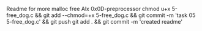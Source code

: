 Readme for more malloc free Alx 0x0D-preprocessor
chmod u+x 5-free_dog.c && git add --chmod=+x 5-free_dog.c && git commit -m 'task 05 5-free_dog.c' && git push
git add . && git commit -m 'created readme'